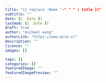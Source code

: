 ```yaml
---
title: "{{ replace .Name "-" " " | title }}"
subtitle: ""
date: {{ .Date }}
lastmod: {{ .Date }}
draft: true
author: "michael wang"
authorLink: "https://www.micw.cc"
description: ""
license: ""
images: []

tags: []
categories: []
featuredImage: ""
featuredImagePreview: ""
---
```


